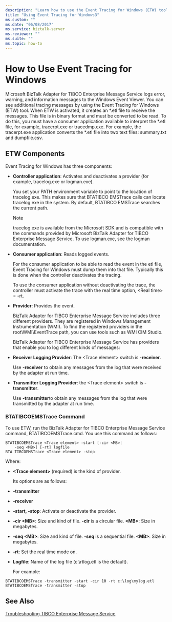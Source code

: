 ```yaml
---
description: "Learn how to use the Event Tracing for Windows (ETW) tool to view tracing messages for the Microsoft BizTalk Adapter for TIBCO Enterprise Message Service."
title: "Using Event Tracing for Windows3"
ms.custom: ""
ms.date: "06/08/2017"
ms.service: biztalk-server
ms.reviewer: ""
ms.suite: ""
ms.topic: how-to
---
```

# How to Use Event Tracing for Windows

Microsoft BizTalk Adapter for TIBCO Enterprise Message Service logs error, warning, and information messages to the Windows Event Viewer. You can see additional tracing messages by using the Event Tracing for Windows (ETW) tool. When ETW is activated, it creates an \*.etl file to receive the messages. This file is in binary format and must be converted to be read. To do this, you must have a consumer application available to interpret the \*.etl file, for example, tracerpt.exe or tracedmp.exe. For example, the tracerpt.exe application converts the \*.etl file into two text files: summary.txt and dumpfile.csv.  
  
## ETW Components
  
 Event Tracing for Windows has three components:  
  
- **Controller application**: Activates and deactivates a provider (for example, tracelog.exe or logman.exe).  
  
   You set your PATH environment variable to point to the location of tracelog.exe. This makes sure that BTATIBCO EMSTrace calls can locate tracelog.exe in the system. By default, BTATIBCO EMSTrace searches the current path.  
  
  > [!NOTE]
  > tracelog.exe is available from the Microsoft SDK and is compatible with the commands provided by Microsoft BizTalk Adapter for TIBCO Enterprise Message Service. To use logman.exe, see the logman documentation.  
  
- **Consumer application**: Reads logged events.  
  
   For the consumer application to be able to read the event in the etl file, Event Tracing for Windows must dump them into that file. Typically this is done when the controller deactivates the tracing.  
  
   To use the consumer application without deactivating the trace, the controller must activate the trace with the real time option, \<Real time\> = -rt.  
  
- **Provider**: Provides the event.  
  
   BizTalk Adapter for TIBCO Enterprise Message Service includes three different providers. They are registered in Windows Management Instrumentation (WMI). To find the registered providers in the root\WMI\EventTrace path, you can use tools such as WMI CIM Studio.  
  
  BizTalk Adapter for TIBCO Enterprise Message Service has providers that enable you to log different kinds of messages:  
  
- **Receiver Logging Provider**: The \<Trace element\> switch is **-receiver**.  
  
   Use **-receiver** to obtain any messages from the log that were received by the adapter at run time.  
  
- **Transmitter Logging Provider**: the \<Trace element\> switch is **-transmitter**.  
  
   Use **-transmitter**to obtain any messages from the log that were transmitted by the adapter at run time.  
  
### BTATIBCOEMSTrace Command  
 To use ETW, run the BizTalk Adapter for TIBCO Enterprise Message Service command, BTATIBCOEMSTrace.cmd. You use this command as follows:  
  
```  
BTATIBCOEMSTrace <Trace element> -start [-cir <MB>|   
    -seq <MB>] [-rt] logfile  
BTA TIBCOEMSTrace <Trace element> -stop  
```  
  
 Where:  
  
- **\<Trace element\>** (required) is the kind of provider.  
  
  Its options are as follows:  
  
- **-transmitter**  
  
- **-receiver**  
  
- **-start, -stop**: Activate or deactivate the provider.  
  
- **-cir \<MB\>**: Size and kind of file. **-cir** is a circular file. **\<MB\>**: Size in megabytes.  
  
- **-seq \<MB\>**: Size and kind of file. **-seq** is a sequential file. **\<MB\>**: Size in megabytes.  
  
- **-rt**: Set the real time mode on.  
  
- **Logfile**: Name of the log file (c:\rtlog.etl is the default).  
  
  For example:  
  
```  
BTATIBCOEMSTrace -transmitter -start -cir 10 -rt c:\log\mylog.etl  
BTATIBCOEMSTrace -transmitter -stop  
```  
  
## See Also  
 [Troubleshooting TIBCO Enterprise Message Service](../core/troubleshooting-tibco-enterprise-message-service.md)
